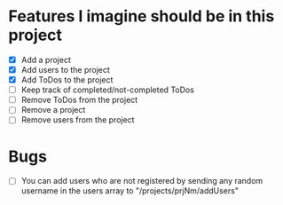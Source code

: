 # Features I imagine should be in this project

- [x] Add a project
- [x] Add users to the project
- [x] Add ToDos to the project
- [ ] Keep track of completed/not-completed ToDos
- [ ] Remove ToDos from the project
- [ ] Remove a project
- [ ] Remove users from the project

# Bugs
- [ ] You can add users who are not registered by sending any random username in the users array to "/projects/prjNm/addUsers"